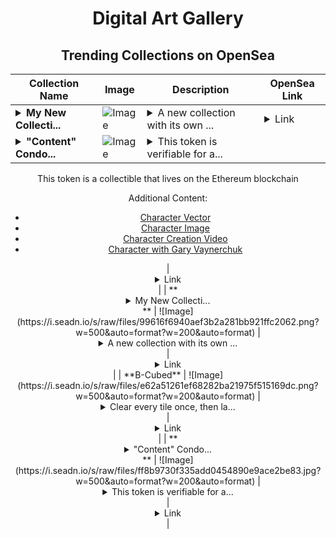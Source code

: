 <div align="center">

# Digital Art Gallery

## Trending Collections on OpenSea

| Collection Name                       | Image                                                                                     | Description                       | OpenSea Link                                                                                          |
|---------------------------------------|-------------------------------------------------------------------------------------------|-----------------------------------|--------------------------------------------------------------------------------------------------------|
| **<details><summary>My New Collecti...</summary>My New Collection</details>** | ![Image](https://i.seadn.io/s/raw/files/99616f6940aef3b2a281bb921ffc2062.png?w=500&auto=format?w=200&auto=format) | <details><summary>A new collection with its own ...</summary>A new collection with its own dedicated smart contract</details> | <details><summary>Link</summary>[My New Collection](https://opensea.io/collection/my-new-collection-16217)</details> |
| **<details><summary>"Content" Condo...</summary>"Content" Condor</details>** | ![Image](https://i.seadn.io/s/raw/files/ddc764e87c58de051444695aaf8fbbe2.jpg?w=500&auto=format?w=200&auto=format) | <details><summary>This token is verifiable for a...</summary>This token is verifiable for admission to VeeCon 2023, 2024

This token is a collectible that lives on the Ethereum blockchain

Additional Content:

- [Character Vector](https://cdn.veefriends.com/f6pXbdBrDkgJjmSV-_XTrDCsS97-QXp2H6Yu0fLSCB0/3164.svg)
- [Character Image](https://cdn.veefriends.com/f6pXbdBrDkgJjmSV-_XTrDCsS97-QXp2H6Yu0fLSCB0/4003.png) 
- [Character Creation Video](https://cdn.veefriends.com/f6pXbdBrDkgJjmSV-_XTrDCsS97-QXp2H6Yu0fLSCB0/849.mp4)
- [Character with Gary Vaynerchuk](https://cdn.veefriends.com/f6pXbdBrDkgJjmSV-_XTrDCsS97-QXp2H6Yu0fLSCB0/833.jpg) 
</details> | <details><summary>Link</summary>["Content" Condor](https://opensea.io/collection/content-condor-10686)</details> |
| **<details><summary>My New Collecti...</summary>My New Collection</details>** | ![Image](https://i.seadn.io/s/raw/files/99616f6940aef3b2a281bb921ffc2062.png?w=500&auto=format?w=200&auto=format) | <details><summary>A new collection with its own ...</summary>A new collection with its own dedicated smart contract</details> | <details><summary>Link</summary>[My New Collection](https://opensea.io/collection/my-new-collection-16216)</details> |
| **B-Cubed** | ![Image](https://i.seadn.io/s/raw/files/e62a51261ef68282ba21975f515169dc.png?w=500&auto=format?w=200&auto=format) | <details><summary>Clear every tile once, then la...</summary>Clear every tile once, then land on the red square. One wrong move and you're toast.</details> | <details><summary>Link</summary>[B-Cubed](https://opensea.io/collection/b-cubed)</details> |
| **<details><summary>"Content" Condo...</summary>"Content" Condor</details>** | ![Image](https://i.seadn.io/s/raw/files/ff8b9730f335add0454890e9ace2be83.jpg?w=500&auto=format?w=200&auto=format) | <details><summary>This token is verifiable for a...</summary>This token is verifiable for admission to VeeCon 2023, 2024

This token is a collectible that lives on the Ethereum blockchain

Additional Content:

- [Character Vector](https://cdn.veefriends.com/f6pXbdBrDkgJjmSV-_XTrDCsS97-QXp2H6Yu0fLSCB0/3164.svg)
- [Character Image](https://cdn.veefriends.com/f6pXbdBrDkgJjmSV-_XTrDCsS97-QXp2H6Yu0fLSCB0/4003.png) 
- [Character Creation Video](https://cdn.veefriends.com/f6pXbdBrDkgJjmSV-_XTrDCsS97-QXp2H6Yu0fLSCB0/849.mp4)
- [Character with Gary Vaynerchuk](https://cdn.veefriends.com/f6pXbdBrDkgJjmSV-_XTrDCsS97-QXp2H6Yu0fLSCB0/833.jpg) 
</details> | <details><summary>Link</summary>["Content" Condor](https://opensea.io/collection/content-condor-10685)</details> |

</div>